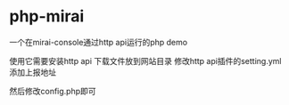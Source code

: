 # php-mirai
一个在mirai-console通过http api运行的php demo

使用它需要安装http api
下载文件放到网站目录
修改http api插件的setting.yml 添加上报地址

然后修改config.php即可